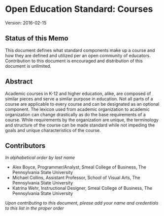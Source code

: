 # Open Education Standard: Courses

Version: 2016-02-15

## Status of this Memo

This document defines what standard components make up a course and how they are defined and utilized per an open community of educators. Contribution to this document is encouraged and distribution of this document is unlimited.

## Abstract

Academic courses in K-12 and higher education, alike, are composed of similar pieces and serve a similar purpose in education. Not all parts of a course are applicable to every course and can be designated as an optional component. The lexicon used from academic organization to academic organization can change drastically as do the base requirements of a course. While requirements by the organization are unique, the terminology and structure of the course can be made standard while not impeding the goals and unique characteristics of the course.

## Contributors

*In alphabetical order by last name*

- Alex Boyce, Programmer/Analyst, Smeal College of Business, The Pennsylvania State University
- Michael Collins, Assistant Professor, School of Visual Arts, The Pennsylvania State University
- Katrina Wehr, Instructional Designer, Smeal College of Business, The Pennsylvania State University

*Upon contributing to this document, please add your name and credentials to this list in the proper order*

